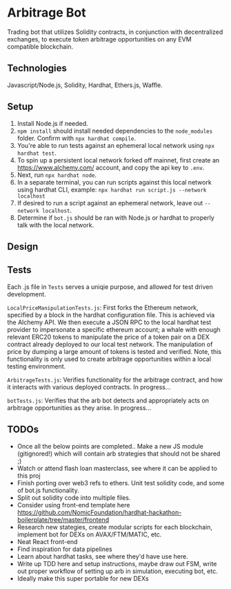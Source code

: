 # Arbitrage Bot
Trading bot that utilizes Solidity contracts, in conjunction with decentralized exchanges, to execute token arbitrage opportunities on any EVM compatible blockchain. 

## Technologies
Javascript/Node.js, Solidity, Hardhat, Ethers.js, Waffle. 

## Setup
1. Install Node.js if needed.
2. ```npm install``` should install needed dependencies to the ```node_modules``` folder. Confirm with ```npx hardhat compile```.
3. You're able to run tests against an ephemeral local network using ```npx hardhat test```.
4. To spin up a persistent local network forked off mainnet, first create an https://www.alchemy.com/ account, and copy the api key to ```.env```.
5. Next, run ```npx hardhat node```.
6. In a separate terminal, you can run scripts against this local network using hardhat CLI, example: ```npx hardhat run script.js --network localhost```
7. If desired to run a script against an ephemeral network, leave out ```--network localhost```.
8. Determine if ```bot.js``` should be ran with Node.js or hardhat to properly talk with the local network. 
 
## Design

## Tests
Each .js file in ```Tests``` serves a uniqie purpose, and allowed for test driven development. 

```LocalPriceManipulationTests.js```: First forks the Ethereum network, specified by a block in the hardhat configuration file. This is achieved via the Alchemy API. We then execute a JSON RPC to the local hardhat test provider to impersonate a specific ethereum account; a whale with enough relevant ERC20 tokens to manipulate the price of a token pair on a DEX contract already deployed to our local test network. The manipulation of price by dumping a large amount of tokens is tested and verified. Note, this functionality is only used to create arbitrage opportunities within a local testing environment.     

```ArbitrageTests.js```: Verifies functionality for the arbitrage contract, and how it interacts with various deployed contracts. In progress...

```botTests.js```: Verifies that the arb bot detects and appropriately acts on arbitrage opportunities as they arise. In progress...

## TODOs
 - Once all the below points are completed.. Make a new JS module (gitignored!) which will contain arb strategies that should not be shared ;)
 - Watch or attend flash loan masterclass, see where it can be applied to this proj
 - Finish porting over web3 refs to ethers. Unit test solidity code, and some of bot.js functionality. 
 - Split out solidity code into multiple files. 
 - Consider using front-end template here https://github.com/NomicFoundation/hardhat-hackathon-boilerplate/tree/master/frontend
 - Research new stategies, create modular scripts for each blockchain, implement bot for DEXs on AVAX/FTM/MATIC, etc. 
 - Neat React front-end
 - Find inspiration for data pipelines
 - Learn about hardhat tasks, see where they'd have use here. 
 - Write up TDD here and setup instructions, maybe draw out FSM, write out proper workflow of setting up arb in simulation, executing bot, etc. 
 - Ideally make this super portable for new DEXs
